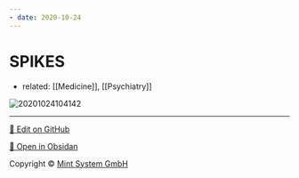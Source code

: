 ```yaml
---
- date: 2020-10-24
---
```


# SPIKES

- related: [[Medicine]], [[Psychiatry]]

![20201024104142](https://photos.thisispiggy.com/file/wikiFiles/20201024104142.png)


<hr>

[📝 Edit on GitHub](https://github.com/Mint-System/Knowledge/blob/master/SPIKES.md)

[📂 Open in Obsidan](obsidian://open?vault=Knowledge%20Mint%20System&file=SPIKES.md ':target=_self')

<footer>Copyright © <a href="https://www.mint-system.ch/">Mint System GmbH</a></footer>